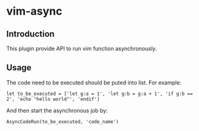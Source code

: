 # vim-async

## Introduction

This plugin provide API to run vim function asynchronously.

## Usage

The code need to be executed should be puted into list. For example:

```
let to_be_executed = ['let g:a = 1', 'let g:b = g:a + 1', 'if g:b == 2', 'echo "hello world"', 'endif']
```

And then start the asynchronous job by:

```
AsyncCodeRun(to_be_executed, 'code_name')
```
